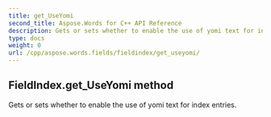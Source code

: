 ```yaml
---
title: get_UseYomi
second_title: Aspose.Words for C++ API Reference
description: Gets or sets whether to enable the use of yomi text for index entries. 
type: docs
weight: 0
url: /cpp/aspose.words.fields/fieldindex/get_useyomi/
---
```

## FieldIndex.get_UseYomi method


Gets or sets whether to enable the use of yomi text for index entries.

